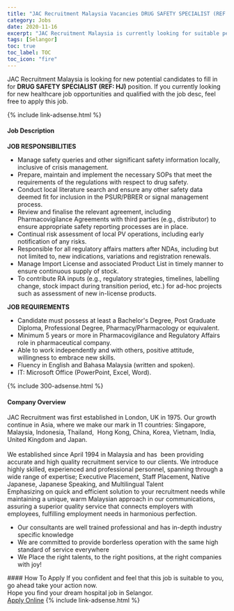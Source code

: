 ```yaml
---
title: "JAC Recruitment Malaysia Vacancies DRUG SAFETY SPECIALIST (REF: HJ)" 
category: Jobs 
date: 2020-11-16 
excerpt: "JAC Recruitment Malaysia is currently looking for suitable person to fill in the DRUG SAFETY SPECIALIST (REF: HJ) which positioned at Selangor" 
tags: [Selangor] 
toc: true 
toc_label: TOC 
toc_icon: "fire" 
--- 
```


<p>JAC Recruitment Malaysia is looking for new potential candidates to fill in for <b>DRUG SAFETY SPECIALIST (REF: HJ)</b> position. If you currently looking for new healthcare job opportunities and qualified with the job desc, feel free to apply this job.
</p>{% include link-adsense.html %} 
<div><div><div><h4>Job Description</h4></div></div><div><div><span><div><div><strong>JOB RESPONSIBILITIES</strong></div><ul><li>Manage safety queries and other significant safety information locally, inclusive of crisis management.</li><li>Prepare, maintain and implement the necessary SOPs that meet the requirements of the regulations with respect to drug safety.</li><li>Conduct local literature search and ensure any other safety data deemed fit for inclusion in the PSUR/PBRER or signal management process.</li><li>Review and finalise the relevant agreement, including Pharmacovigilance Agreements with third parties (e.g., distributor) to ensure appropriate safety reporting processes are in place.</li><li>Continual risk assessment of local PV operations, including early notification of any risks.</li><li>Responsible for all regulatory affairs matters after NDAs, including but not limited to, new indications, variations and registration renewals.</li><li>Manage Import License and associated Product List in timely manner to ensure continuous supply of stock.</li><li>To contribute RA inputs (e.g., regulatory strategies, timelines, labelling change, stock impact during transition period, etc.) for ad-hoc projects such as assessment of new in-license products.</li></ul><div><strong>JOB REQUIREMENTS&#160;</strong></div><ul><li>Candidate must possess at least a Bachelor's Degree, Post Graduate Diploma, Professional Degree, Pharmacy/Pharmacology or equivalent.</li><li>Minimum 5 years or more in Pharmacovigilance and Regulatory Affairs role in pharmaceutical company.</li><li>Able to work independently and with others, positive attitude, willingness to embrace new skills.</li><li>Fluency in English and Bahasa Malaysia (written and spoken).</li><li>IT: Microsoft Office (PowerPoint, Excel, Word).</li></ul></div></span></div></div></div> 
{% include 300-adsense.html %} 
<div><div><div><h4>Company Overview</h4></div></div><div><div><span><div><div>JAC Recruitment was first established in London, UK in 1975. Our growth continue in Asia, where we make our mark in 11 countries: Singapore, Malaysia, Indonesia,&#160;Thailand, &#160;Hong Kong, China,&#160;Korea, Vietnam, India, United Kingdom and Japan.</div><div><br>We established since April 1994 in Malaysia and has &#160;been providing accurate and high quality recruitment service to our clients. We introduce highly skilled, experienced and professional personnel, spanning through a wide range of expertise; Executive Placement, Staff Placement, Native Japanese, Japanese Speaking, and Multilingual Talent&#160;</div><div>Emphasizing on quick and efficient solution to your recruitment needs while maintaining a unique, warm Malaysian approach in our communications, assuring a superior quality service that connects employers with employees, fulfilling employment needs in harmonious perfection.</div><ul><li>Our consultants are well trained professional and has in-depth industry specific knowledge</li><li>We are committed to provide borderless operation with the same high standard of service everywhere</li><li>We Place the right talents, to the right positions, at the right companies with joy!</li></ul></div></span></div></div></div> 
#### How To Apply 
If you confident and feel that this job is suitable to you, go ahead take your action now. <br/> 
Hope you find your dream hospital job in Selangor. <br/> 
<a href="https://www.jobstreet.com.my/en/job/drug-safety-specialist-ref:-hj-4424574?jobId=jobstreet-my-job-4424574&sectionRank=2&token=0~8856b5b5-3a05-4289-a917-29603fe7facf&fr=SRP%20View%20In%20New%20Ta" class="btn btn--warning" target="_blank" rel="nofollow noopenner">Apply Online</a> 
{% include link-adsense.html %} 